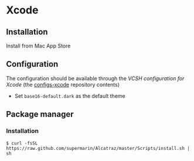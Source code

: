 # Xcode

## Installation

Install from Mac App Store

## Configuration

The configuration should be available through the *VCSH configuration for Xcode* (the [configs-xcode](github.com/alem0lars/configs-xcode) repository contents)

* Set `base16-default.dark` as the default theme

## Package manager

### Installation

```ShellSession
$ curl -fsSL https://raw.github.com/supermarin/Alcatraz/master/Scripts/install.sh | sh
```
